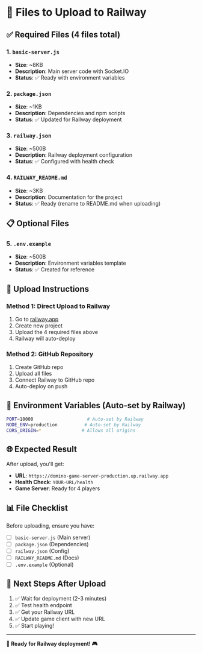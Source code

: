 # 📁 Files to Upload to Railway

## ✅ Required Files (4 files total)

### 1. `basic-server.js`
- **Size**: ~8KB
- **Description**: Main server code with Socket.IO
- **Status**: ✅ Ready with environment variables

### 2. `package.json`
- **Size**: ~1KB  
- **Description**: Dependencies and npm scripts
- **Status**: ✅ Updated for Railway deployment

### 3. `railway.json`
- **Size**: ~500B
- **Description**: Railway deployment configuration
- **Status**: ✅ Configured with health check

### 4. `RAILWAY_README.md`
- **Size**: ~3KB
- **Description**: Documentation for the project
- **Status**: ✅ Ready (rename to README.md when uploading)

## 📋 Optional Files

### 5. `.env.example`
- **Size**: ~500B
- **Description**: Environment variables template
- **Status**: ✅ Created for reference

## 🚀 Upload Instructions

### Method 1: Direct Upload to Railway
1. Go to [railway.app](https://railway.app)
2. Create new project
3. Upload the 4 required files above
4. Railway will auto-deploy

### Method 2: GitHub Repository
1. Create GitHub repo
2. Upload all files
3. Connect Railway to GitHub repo
4. Auto-deploy on push

## 🔧 Environment Variables (Auto-set by Railway)

```bash
PORT=10000                    # Auto-set by Railway
NODE_ENV=production          # Auto-set by Railway  
CORS_ORIGIN=*               # Allows all origins
```

## 🌐 Expected Result

After upload, you'll get:
- **URL**: `https://domino-game-server-production.up.railway.app`
- **Health Check**: `YOUR-URL/health`
- **Game Server**: Ready for 4 players

## 📊 File Checklist

Before uploading, ensure you have:

- [ ] `basic-server.js` (Main server)
- [ ] `package.json` (Dependencies)  
- [ ] `railway.json` (Config)
- [ ] `RAILWAY_README.md` (Docs)
- [ ] `.env.example` (Optional)

## 🎯 Next Steps After Upload

1. ✅ Wait for deployment (2-3 minutes)
2. ✅ Test health endpoint
3. ✅ Get your Railway URL
4. ✅ Update game client with new URL
5. ✅ Start playing!

---

**🚂 Ready for Railway deployment! 🎮**
